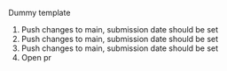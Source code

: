 Dummy template

1. Push changes to main, submission date should be set
1. Push changes to main, submission date should be set
1. Push changes to main, submission date should be set
2. Open pr